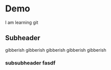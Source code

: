 # Demo

I am learning git

## Subheader

gibberish gibberish gibberish gibberish gibberish

### subsubheader fasdf